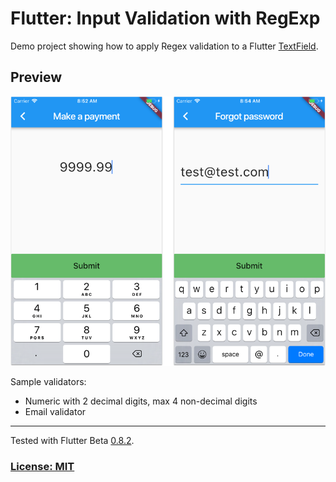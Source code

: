 # Flutter: Input Validation with RegExp

Demo project showing how to apply Regex validation to a Flutter [TextField](https://docs.flutter.io/flutter/material/TextField-class.html).

## Preview 

[![](screenshots/validators.png)](https://youtu.be/HLop7s2sJ7Q)

Sample validators:

- Numeric with 2 decimal digits, max 4 non-decimal digits
- Email validator

--------

Tested with Flutter Beta [0.8.2](https://github.com/flutter/flutter/releases/tag/v0.8.2).

### [License: MIT](LICENSE.md)
